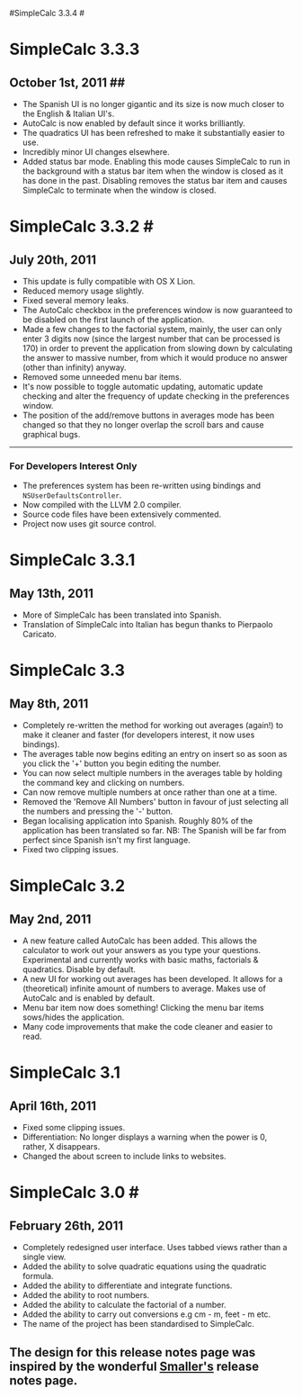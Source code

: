 #SimpleCalc 3.3.4 #

# SimpleCalc 3.3.3 #

## October 1st, 2011 ##

- The Spanish UI is no longer gigantic and its size is now much closer to the English & Italian UI's. 
- AutoCalc is now enabled by default since it works brilliantly.
- The quadratics UI has been refreshed to make it substantially easier to use. 
- Incredibly minor UI changes elsewhere.
- Added status bar mode. Enabling this mode causes SimpleCalc to run in the background with a status bar item when the window is closed as it has done in the past. Disabling removes the status bar item and causes SimpleCalc to terminate when the window is closed. 

# SimpleCalc 3.3.2 #

## July 20th, 2011 ##

- This update is fully compatible with OS X Lion.
- Reduced memory usage slightly.
- Fixed several memory leaks.
- The AutoCalc checkbox in the preferences window is now guaranteed to be disabled on the first launch of the application.
- Made a few changes to the factorial system, mainly, the user can only enter 3 digits now (since the largest number that can be processed is 170) in order to prevent the application from slowing down by calculating the answer to massive number, from which it would produce no answer (other than infinity) anyway. 
- Removed some unneeded menu bar items.
- It's now possible to toggle automatic updating, automatic update checking and alter the frequency of update checking in the preferences window. 
- The position of the add/remove buttons in averages mode has been changed so that they no longer overlap the scroll bars and cause graphical bugs. 

---

### For Developers Interest Only ###

- The preferences system has been re-written using bindings and `NSUserDefaultsController`.
- Now compiled with the LLVM 2.0 compiler.
- Source code files have been extensively commented.
- Project now uses git source control.

# SimpleCalc 3.3.1 #
## May 13th, 2011 ##

- More of SimpleCalc has been translated into Spanish.
- Translation of SimpleCalc into Italian has begun thanks to Pierpaolo Caricato. 

# SimpleCalc 3.3 #
## May 8th, 2011 ##

- Completely re-written the method for working out averages (again!) to make it cleaner and faster (for developers interest, it now uses bindings).
- The averages table now begins editing an entry on insert so as soon as you click the '+' button you begin editing the number.
- You can now select multiple numbers in the averages table by holding the command key and clicking on numbers.
- Can now remove multiple numbers at once rather than one at a time.
- Removed the 'Remove All Numbers' button in favour of just selecting all the numbers and pressing the '-' button.
- Began localising application into Spanish. Roughly 80% of the application has been translated so far. NB: The Spanish will be far from perfect since Spanish isn't my first language.
- Fixed two clipping issues. 

# SimpleCalc 3.2 #
## May 2nd, 2011 ##

- A new feature called AutoCalc has been added. This allows the calculator to work out your answers as you type your questions. Experimental and currently works with basic maths, factorials & quadratics. Disable by default.
- A new UI for working out averages has been developed. It allows for a (theoretical) infinite amount of numbers to average. Makes use of AutoCalc and is enabled by default.
- Menu bar item now does something! Clicking the menu bar items sows/hides the application.
- Many code improvements that make the code cleaner and easier to read. 

# SimpleCalc 3.1 #
## April 16th, 2011 ##

- Fixed some clipping issues.
- Differentiation: No longer displays a warning when the power is 0, rather, X disappears. 
- Changed the about screen to include links to websites.

# SimpleCalc 3.0 #
## February 26th, 2011 ##

- Completely redesigned user interface. Uses tabbed views rather than a single view.
- Added the ability to solve quadratic equations using the quadratic formula. 
- Added the ability to differentiate and integrate functions.
- Added the ability to root numbers.
- Added the ability to calculate the factorial of a number.
- Added the ability to carry out conversions e.g cm - m, feet - m etc.
- The name of the project has been standardised to SimpleCalc.

## The design for this release notes page was inspired by the wonderful [Smaller's](http://smallerapp.com) release notes page. 